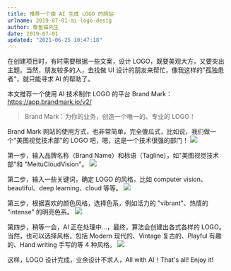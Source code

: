 ```yaml
---
title: 推荐一个由 AI 生成 LOGO 的网站
urlname: 2019-07-01-ai-logo-desig
author: 章鱼猫先生
date: 2019-07-01
updated: "2021-06-25 10:47:18"
---
```


在创建项目时，有时需要根据一些文案，设计 LOGO，既要美观大方，又要突出主题。当然，朋友较多的人，去找做 UI 设计的朋友来帮忙，像我这样的"孤独患者"，就只能寻求 AI 的帮助了。

本文推荐一个使用 AI 技术制作 LOGO 的平台 Brand Mark：<https://app.brandmark.io/v2/>

> Brand Mark：为你的业务，创造一个唯一的、专业的 LOGO！

Brand Mark 网站的使用方式，也非常简单，完全傻瓜式，比如说，我们做一个"美图视觉技术部"的 LOGO 吧，嗯，这是一个技术很强的部门！
![](https://shub-1251708715.cos.ap-guangzhou.myqcloud.com/elog-cookbook-img/FtFLFKnoKUtw4UdFz5EgntKWfd1l.png)

第一步，输入品牌名称（Brand Name）和标语（Tagline），如"美图视觉技术部"和 "MeituCloudVision"。
![](https://shub-1251708715.cos.ap-guangzhou.myqcloud.com/elog-cookbook-img/Fk_KsSiltmHkpxUZ1bOXiLl5-pQe.png)

第二步，输入一些关键词，确定 LOGO 的风格，比如 computer vision、beautiful、deep learning、cloud 等等。
![](https://shub-1251708715.cos.ap-guangzhou.myqcloud.com/elog-cookbook-img/FvcfK0IIHHx5ILOavI4m9vJTJonw.png)

第三步，根据喜欢的颜色风格，选择色系，例如活力的 "vibrant"、热情的 "intense" 的明亮色系。
![](https://shub-1251708715.cos.ap-guangzhou.myqcloud.com/elog-cookbook-img/FvMIoLsVxdZ10tbl6ebvVBdrGAf7.png)

第四步，稍等一会，AI 正在处理中...，最终，算法会创建出各式各样的 LOGO。当然，也可以选择风格，包括 Modern 现代的、Vintage 复古的、Playful 有趣的、Hand writing 手写的等 4 种风格。
![](https://shub-1251708715.cos.ap-guangzhou.myqcloud.com/elog-cookbook-img/FqkmOCQWYR2yxNmGCSQ_LvJEMKvQ.png)

这样，LOGO 设计完成，业余设计不求人，All with AI！That's all! Enjoy it!
